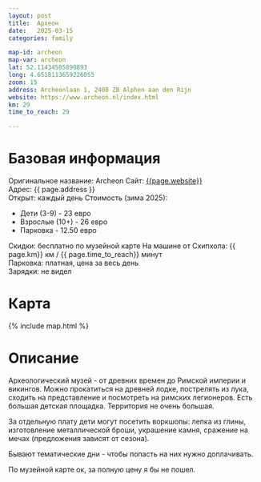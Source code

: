 ```yaml
---
layout: post
title:  Археон
date:   2025-03-15
categories: family

map-id: archeon
map-var: archeon
lat: 52.11434505890893
long: 4.6518113659226055
zoom: 15
address: Archeonlaan 1, 2408 ZB Alphen aan den Rijn
website: https://www.archeon.nl/index.html
km: 29
time_to_reach: 29

---
```

# Базовая информация
Оригинальное название: Archeon 
Сайт: [{{page.website}}]({{page.website}})  
Адреc: {{ page.address }}  
Открыт: каждый день
Стоимость (зима 2025):
* Дети (3-9) - 23 евро
* Взрослые (10+) - 26 евро
* Парковка - 12.50 евро  


Скидки: бесплатно по музейной карте
На машине от Схипхола: {{ page.km}} км / {{ page.time_to_reach}} минут  
Парковка: платная, цена за весь день  
Зарядки: не видел

# Карта
{% include map.html %}

# Описание
Археологический музей - от древних времен до Римской империи и викингов. Можно прокатиться на древней лодке, пострелять из лука, сходить на представление и посмотреть на римских легионеров. Есть большая детская площадка.
Территория не очень большая. 

За отдельную плату дети могут посетить воркшопы: лепка из глины, изготовление металлической броши, украшение камня, сражение на мечах (предложения зависят от сезона).

Бывают тематические дни - чтобы попасть на них нужно доплачивать.

По музейной карте ок, за полную цену я бы не пошел.